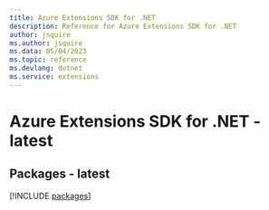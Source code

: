 ```yaml
---
title: Azure Extensions SDK for .NET
description: Reference for Azure Extensions SDK for .NET
author: jsquire
ms.author: jsquire
ms.data: 05/04/2023
ms.topic: reference
ms.devlang: dotnet
ms.service: extensions
---
```

# Azure Extensions SDK for .NET - latest
## Packages - latest
[!INCLUDE [packages](extensions-index.md)]